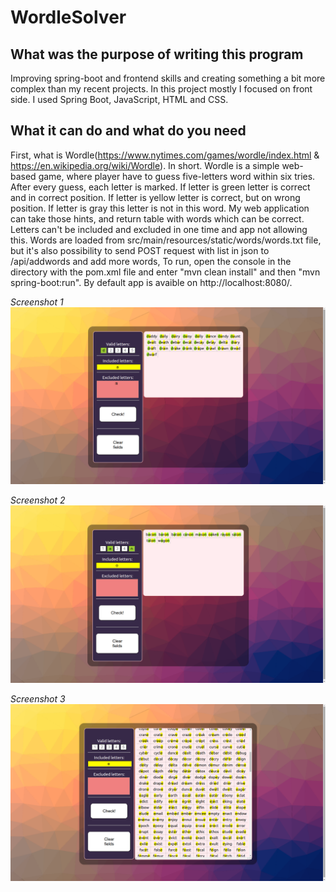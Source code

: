 # WordleSolver

## What was the purpose of writing this program
Improving spring-boot and frontend skills and creating something a bit more complex than my recent projects. In this project mostly I focused on front side. I used Spring Boot, JavaScript, HTML and CSS.


## What it can do and what do you need
First, what is Wordle(https://www.nytimes.com/games/wordle/index.html & https://en.wikipedia.org/wiki/Wordle). In short. Wordle is a simple web-based game, where player have to guess five-letters word within six tries. After every guess, each letter is marked. If letter is green letter is correct and in correct position. If letter is yellow letter is correct, but on wrong position. If letter is gray this letter is not in this word. My web application can take those hints, and return table with words which can be correct. Letters can't be included and excluded in one time and app not allowing this. Words are loaded from src/main/resources/static/words/words.txt file, but it's also possibility to send POST request with list in json to /api/addwords and add more words, To run, open the console in the directory with the pom.xml file and enter "mvn clean install" and then "mvn spring-boot:run". By default app is avaible on http://localhost:8080/.


_Screenshot 1_ \
![Screenshot 1](./screenshots/screen1.png)

_Screenshot 2_ \
![Screenshot 2](./screenshots/screen2.png)

_Screenshot 3_ \
![Screenshot 3](./screenshots/screen3.png)
